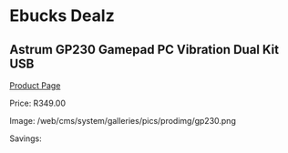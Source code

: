 
# Ebucks Dealz
## Astrum GP230 Gamepad PC Vibration Dual Kit USB
[Product Page](https://www.ebucks.com/web/shop/productSelected.do?prodId=1227763344&catId=365757697)

Price: R349.00

Image: /web/cms/system/galleries/pics/prodimg/gp230.png

Savings: 


	